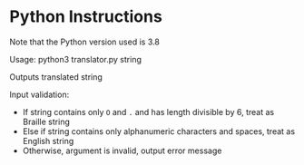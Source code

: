 # Python Instructions

Note that the Python version used is 3.8

Usage: python3 translator.py string

Outputs translated string

Input validation:
- If string contains only `O` and `.` and has length divisible by 6, treat as Braille string
- Else if string contains only alphanumeric characters and spaces, treat as English string
- Otherwise, argument is invalid, output error message